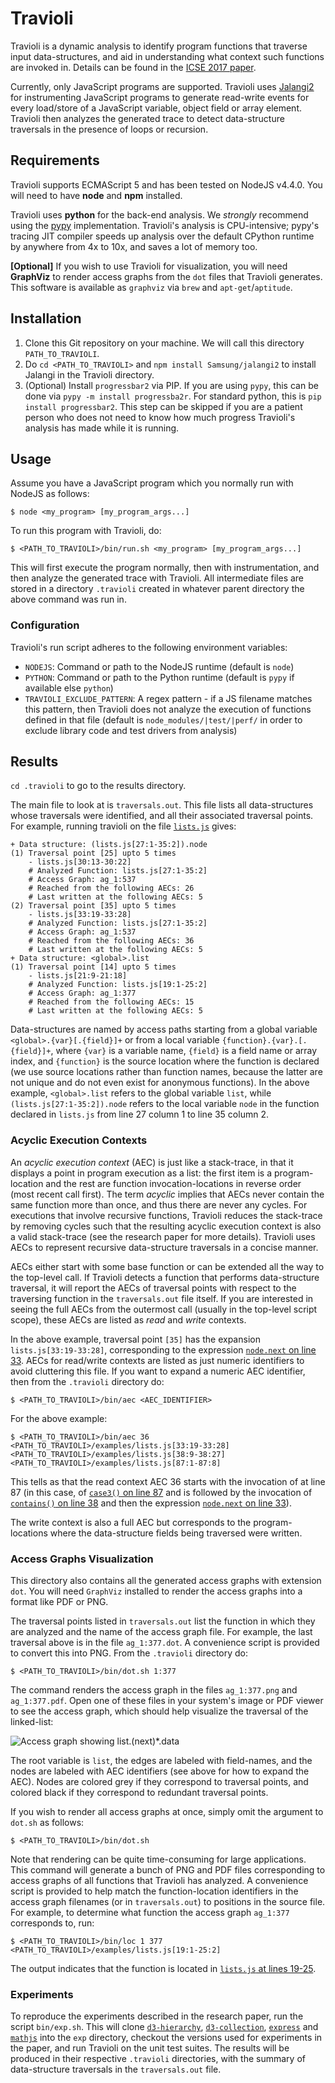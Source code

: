 # Travioli

Travioli is a dynamic analysis to identify program functions that traverse input data-structures, and aid in understanding what context such functions are invoked in. Details can be found in the [ICSE 2017 paper](https://rohanpadhye.github.io/travioli/paper.pdf).

Currently, only JavaScript programs are supported. Travioli uses [Jalangi2](https://github.com/Samsung/jalangi2) for instrumenting JavaScript programs to generate read-write events for every load/store of a JavaScript variable, object field or array element. Travioli then analyzes the generated trace to detect data-structure traversals in the presence of loops or recursion.

## Requirements

Travioli supports ECMAScript 5 and has been tested on NodeJS v4.4.0. You will need to have **node** and **npm** installed.

Travioli uses **python** for the back-end analysis. We *strongly* recommend using the [pypy](http://pypy.org) implementation. Travioli's analysis is CPU-intensive; pypy's tracing JIT compiler speeds up analysis over the default CPython runtime by anywhere from 4x to 10x, and saves a lot of memory too. 

**[Optional]** If you wish to use Travioli for visualization, you will need **GraphViz** to render access graphs from the `dot` files that Travioli generates. This software is available as `graphviz` via `brew` and `apt-get`/`aptitude`.

## Installation

1. Clone this Git repository on your machine. We will call this directory `PATH_TO_TRAVIOLI`.
2. Do `cd <PATH_TO_TRAVIOLI>` and `npm install Samsung/jalangi2` to install Jalangi in the Travioli directory.
3. (Optional) Install `progressbar2` via PIP. If you are using `pypy`, this can be done via `pypy -m install progressba2r`. For standard python, this is `pip install progressbar2`. This step can be skipped if you are a patient person who does not need to know how much progress Travioli's analysis has made while it is running.

## Usage

Assume you have a JavaScript program which you normally run with NodeJS as follows:
```
$ node <my_program> [my_program_args...]
```

To run this program with Travioli, do:
```
$ <PATH_TO_TRAVIOLI>/bin/run.sh <my_program> [my_program_args...]
```

This will first execute the program normally, then with instrumentation, and then analyze the generated trace with Travioli. All intermediate files are stored in a directory `.travioli` created in whatever parent directory the above command was run in.

### Configuration

Travioli's run script adheres to the following environment variables:

- `NODEJS`: Command or path to the NodeJS runtime (default is `node`)
- `PYTHON`: Command or path to the Python runtime (default is `pypy` if available else `python`)
- `TRAVIOLI_EXCLUDE_PATTERN`: A regex pattern - if a JS filename matches this pattern, then Travioli does not analyze the execution of functions defined in that file (default is `node_modules/|test/|perf/` in order to exclude library code and test drivers from analysis)

## Results

`cd .travioli` to go to the results directory.

The main file to look at is `traversals.out`. This file lists all data-structures whose traversals were identified, and all their associated traversal points. For example, running travioli on the file [`lists.js`](examples/lists.js) gives:

```
+ Data structure: (lists.js[27:1-35:2]).node
(1) Traversal point [25] upto 5 times
    - lists.js[30:13-30:22]
    # Analyzed Function: lists.js[27:1-35:2]
    # Access Graph: ag_1:537
    # Reached from the following AECs: 26
    # Last written at the following AECs: 5
(2) Traversal point [35] upto 5 times
    - lists.js[33:19-33:28]
    # Analyzed Function: lists.js[27:1-35:2]
    # Access Graph: ag_1:537
    # Reached from the following AECs: 36
    # Last written at the following AECs: 5
+ Data structure: <global>.list
(1) Traversal point [14] upto 5 times
    - lists.js[21:9-21:18]
    # Analyzed Function: lists.js[19:1-25:2]
    # Access Graph: ag_1:377
    # Reached from the following AECs: 15
    # Last written at the following AECs: 5
```

Data-structures are named by access paths starting from a global variable `<global>.{var}[.{field}]+` or from a local variable `{function}.{var}.[.{field}]+`, where `{var}` is a variable name, `{field}` is a field name or array index, and `{function}` is the source location where the function is declared (we use source locations rather than function names, because the latter are not unique and do not even exist for anonymous functions). In the above example, `<global>.list` refers to the global variable `list`, while `(lists.js[27:1-35:2]).node` refers to the local variable `node` in the function declared in `lists.js` from line 27 column 1 to line 35 column 2. 

### Acyclic Execution Contexts

An *acyclic execution context* (AEC) is just like a stack-trace, in that it displays a point in program execution as a list: the first item is a program-location and the rest are function invocation-locations in reverse order (most recent call first). 
The term *acyclic* implies that AECs never contain the same function more than once, and thus there are never any cycles. For executions that involve recursive functions, Travioli reduces the stack-trace by removing cycles such that the resulting acyclic execution context is also a valid stack-trace (see the research paper for more details). Travioli uses AECs to represent recursive data-structure traversals in a concise manner.

AECs either start with some base function or can be extended all the way to the top-level call. If Travioli detects a function that performs data-structure traversal, it will report the AECs of traversal points with respect to the traversing function in the `traversals.out` file itself. If you are interested in seeing the full AECs from the outermost call (usually in the top-level script scope), these AECs are listed as *read* and *write* contexts. 

In the above example, traversal point `[35]` has the expansion `lists.js[33:19-33:28]`, corresponding to the expression [`node.next` on line 33](examples/lists.js#L33). AECs for read/write contexts are listed as just numeric identifiers to avoid cluttering this file. If you want to expand a numeric AEC identifier, then from the `.travioli` directory do:

```
$ <PATH_TO_TRAVIOLI>/bin/aec <AEC_IDENTIFIER>
```

For the above example:
```
$ <PATH_TO_TRAVIOLI>/bin/aec 36
<PATH_TO_TRAVIOLI>/examples/lists.js[33:19-33:28]
<PATH_TO_TRAVIOLI>/examples/lists.js[38:9-38:27]
<PATH_TO_TRAVIOLI>/examples/lists.js[87:1-87:8]
```

This tells as that the read context AEC 36 starts with the invocation of at line 87 (in this case, of [`case3()` on line 87](examples/lists.js#L87) and is followed by the invocation of [`contains()` on line 38](examples/lists.js#L38) and then the expression [`node.next` on line 33](examples/lists.js#L33)).

The write context is also a full AEC but corresponds to the program-locations where the data-structure fields being traversed were written.

### Access Graphs Visualization

This directory also contains all the generated access graphs with extension `dot`. You will need `GraphViz` installed to render the access graphs into a format like PDF or PNG.

The traversal points listed in `traversals.out` list the function in which they are analyzed and the name of the access graph file. For example, the last traversal above is in the file `ag_1:377.dot`. A convenience script is provided to convert this into PNG. From the `.travioli` directory do:
```
$ <PATH_TO_TRAVIOLI>/bin/dot.sh 1:377
``` 

The command renders the access graph in the files `ag_1:377.png` and `ag_1:377.pdf`. Open one of these files in your system's image or PDF viewer to see the access graph, which should help visualize the traversal of the linked-list:

![Access graph showing list.(next)*.data](docs/ag-list.png)

The root variable is `list`, the edges are labeled with field-names, and the nodes are labeled with AEC identifiers (see above for how to expand the AEC). Nodes are colored grey if they correspond to traversal points, and colored black if they correspond to redundant traversal points.

If you wish to render all access graphs at once, simply omit the argument to `dot.sh` as follows:
```
$ <PATH_TO_TRAVIOLI>/bin/dot.sh
``` 

Note that rendering can be quite time-consuming for large applications. This command will generate a bunch of PNG and PDF files corresponding to access graphs of all functions that Travioli has analyzed. A convenience script is provided to help match the function-location identifiers in the access graph filenames (or in `traversals.out`) to positions in the source file. For example, to determine what function the access graph `ag_1:377` corresponds to, run:


```
$ <PATH_TO_TRAVIOLI>/bin/loc 1 377
<PATH_TO_TRAVIOLI>/examples/lists.js[19:1-25:2]
``` 

The output indicates that the function is located in [`lists.js` at lines 19-25](examples/lists.js#L19-L25).


### Experiments

To reproduce the experiments described in the research paper, run the script `bin/exp.sh`. This will clone [`d3-hierarchy`](https://github.com/d3/d3-hierarchy), [`d3-collection`](https://github.com/d3/d3-collection), [`express`](https://github.com/expressjs/express) and [`mathjs`](https://github.com/josdejong/mathjs) into the `exp` directory, checkout the versions used for experiments in the paper, and run Travioli on the unit test suites. The results will be produced in their respective `.travioli` directories, with the summary of data-structure traversals in the `traversals.out` file.



